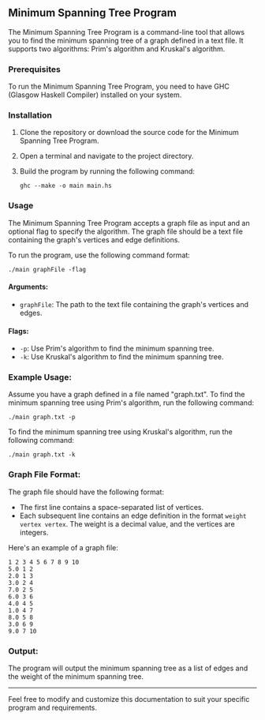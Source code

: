 ## Minimum Spanning Tree Program

The Minimum Spanning Tree Program is a command-line tool that allows you to find the minimum spanning tree of a graph defined in a text file. It supports two algorithms: Prim's algorithm and Kruskal's algorithm.

### Prerequisites

To run the Minimum Spanning Tree Program, you need to have GHC (Glasgow Haskell Compiler) installed on your system.

### Installation

1. Clone the repository or download the source code for the Minimum Spanning Tree Program.

2. Open a terminal and navigate to the project directory.

3. Build the program by running the following command:
   ```
   ghc --make -o main main.hs
   ```

### Usage

The Minimum Spanning Tree Program accepts a graph file as input and an optional flag to specify the algorithm. The graph file should be a text file containing the graph's vertices and edge definitions.

To run the program, use the following command format:
```
./main graphFile -flag
```

#### Arguments:

- `graphFile`: The path to the text file containing the graph's vertices and edges.

#### Flags:

- `-p`: Use Prim's algorithm to find the minimum spanning tree.
- `-k`: Use Kruskal's algorithm to find the minimum spanning tree.

### Example Usage:

Assume you have a graph defined in a file named "graph.txt". To find the minimum spanning tree using Prim's algorithm, run the following command:
```
./main graph.txt -p
```

To find the minimum spanning tree using Kruskal's algorithm, run the following command:
```
./main graph.txt -k
```

### Graph File Format:

The graph file should have the following format:

- The first line contains a space-separated list of vertices.
- Each subsequent line contains an edge definition in the format `weight vertex vertex`. The weight is a decimal value, and the vertices are integers.

Here's an example of a graph file:
```
1 2 3 4 5 6 7 8 9 10
5.0 1 2
2.0 1 3
3.0 2 4
7.0 2 5
6.0 3 6
4.0 4 5
1.0 4 7
8.0 5 8
3.0 6 9
9.0 7 10
```

### Output:

The program will output the minimum spanning tree as a list of edges and the weight of the minimum spanning tree.

---

Feel free to modify and customize this documentation to suit your specific program and requirements.